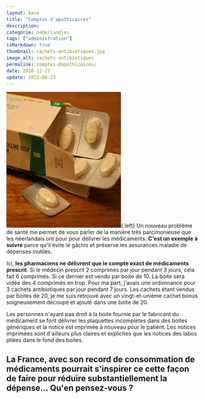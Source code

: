 ```yaml
---
layout: base
title: "Comptes d'apothicaires"
description: 
categorie: nederlandjes
tags: ["administration"]
isMarkdown: true
thumbnail: cachets-antibiotiques.jpg
image_alt: cachets antibiotiques
permalink: comptes-dapothicaires/
date: 2010-12-27
update: 2013-08-23
---
```




![cachets antibiotiques](cachets-antibiotiques.jpg){.left}
Un nouveau problème de santé me permet de vous parler de la manière très parcimonieuse que les néerlandais ont pour pour délivrer les médicaments. **C'est un exemple à suivre** parce qu'il évite le gâchis et préserve les assurances maladie de dépenses inutiles.

Ici, **les pharmaciens ne délivrent que le compte exact de médicaments prescrit**. Si le médecin prescrit 2 comprimés par jour pendant 3 jours, cela fait 6 comprimés. Si ce dernier est vendu par boite de 10. La boite sera vidée des 4 comprimés en trop. Pour ma part, j'avais une ordonnance pour 3 cachets antibiotiques par jour pendant 7 jours. Les cachets étant vendus par boites de 20, je me suis retrouvé avec un vingt-et-unième cachet bonus soigneusement découpé et ajouté dans une boite de 20.

Les personnes n'ayant pas droit à la boite fournie par le fabricant du médicament se font délivrer les plaquettes incomplètes dans des boites génériques et la notice est imprimée à nouveau pour le patient. Les notices imprimées sont d'ailleurs plus claires et explicites que les notices des labos pliées dans le fond des boites.

La France, avec son record de consommation de médicaments pourrait s'inspirer ce cette façon de faire pour réduire substantiellement la dépense... Qu'en pensez-vous ?
---
